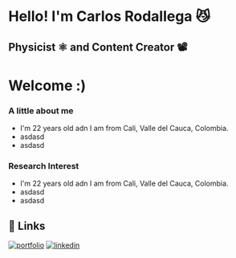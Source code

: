 <h1>Hello! I'm Carlos Rodallega  😼 </h1>
<h2>Physicist ⚛️ and Content Creator 📽</h2>

# Welcome :)


### A little about me
  - I'm 22 years old adn I am from Cali, Valle del Cauca, Colombia.
  - asdasd
  - asdasd

### Research Interest
  - I'm 22 years old adn I am from Cali, Valle del Cauca, Colombia.
  - asdasd
  - asdasd


## 🔗 Links
[![portfolio](https://img.shields.io/badge/email-me)](rodallega.carlos@correounivalle.edu.co)
[![linkedin](https://img.shields.io/badge/linkedin-0A66C2?style=for-the-badge&logo=linkedin&logoColor=white)](https://www.linkedin.com/in/carlosrodallega/)
